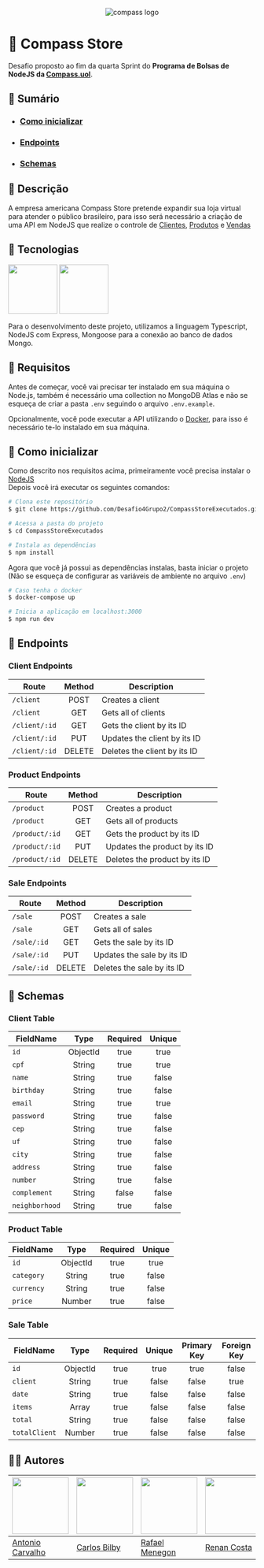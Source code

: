 <p align="center">
  <img alt="compass logo" src="https://user-images.githubusercontent.com/65569815/176964539-fe858838-0d07-418e-9220-b6d94461ecee.png" />
</p>

# 🏪 Compass Store

Desafio proposto ao fim da quarta Sprint do **Programa de Bolsas de NodeJS da [Compass.uol](https://compass.uol/)**.

## 🧾 Sumário
* ### [Como inicializar](#-como-inicializar)
* ### [Endpoints](#-endpoints)
* ### [Schemas](#-schemas)

## 📖 Descrição
A empresa americana Compass Store pretende expandir sua loja virtual para atender o público brasileiro, para isso será necessário a criação de uma API em NodeJS que realize o controle de [Clientes](#client-table), [Produtos](#product-table) e [Vendas](#sale-table)

## 🧰 Tecnologias

<p>
  <img src="https://user-images.githubusercontent.com/65569815/182266557-f2d0c589-fe31-4d65-b867-cb40385066a0.svg" width="100">
  <img src="https://user-images.githubusercontent.com/65569815/182253645-6966537e-18ed-4c47-974b-22510cc3d834.png" width="100">
</p>

Para o desenvolvimento deste projeto, utilizamos a linguagem Typescript, NodeJS com Express, Mongoose para a conexão ao banco de dados Mongo.
<br/>

## 🔑 Requisitos

Antes de começar, você vai precisar ter instalado em sua máquina o Node.js, também é necessário uma collection no MongoDB Atlas e não se esqueça de criar a pasta `.env` seguindo o arquivo `.env.example`.

Opcionalmente, você pode executar a API utilizando o [Docker]('https://www.docker.com/products/docker-desktop/'), para isso é necessário te-lo instalado em sua máquina.

## 🏁 Como inicializar

Como descrito nos requisitos acima, primeiramente você precisa instalar o [NodeJS](https://nodejs.org/en/)
<br/>
Depois você irá executar os seguintes comandos:

```bash
# Clona este repositório
$ git clone https://github.com/Desafio4Grupo2/CompassStoreExecutados.git

# Acessa a pasta do projeto
$ cd CompassStoreExecutados

# Instala as dependências
$ npm install
```

Agora que você já possui as dependências instalas, basta iniciar o projeto (Não se esqueça de configurar as variáveis de ambiente no arquivo `.env`)

```bash
# Caso tenha o docker
$ docker-compose up

# Inicia a aplicação em localhost:3000
$ npm run dev

```

## 🚪 Endpoints

### Client Endpoints
|       Route           |    Method    |                   Description                    |                                                                         
|   ---------------     | :----------: |  ----------------------------------------------  |                                                                           
|  `/client`            |    POST      |  Creates a client                                | 
|  `/client`            |    GET       |  Gets all of clients                             |   
|  `/client/:id`        |    GET       |  Gets the client by its ID                       |   
|  `/client/:id`        |    PUT       |  Updates the client by its ID                    |                                                        
|  `/client/:id`        |    DELETE    |  Deletes the client by its ID                    |                 

### Product Endpoints
|       Route           |    Method    |                   Description                     |                                                                         
|   ---------------     | :----------: |  ----------------------------------------------   |                                                                           
|  `/product`           |    POST      |  Creates a product                                | 
|  `/product`           |    GET       |  Gets all of products                             |   
|  `/product/:id`       |    GET       |  Gets the product by its ID                       |   
|  `/product/:id`       |    PUT       |  Updates the product by its ID                    |                                                        
|  `/product/:id`       |    DELETE    |  Deletes the product by its ID                    |

### Sale Endpoints
|       Route           |    Method    |                   Description                     |                                                                         
|   ---------------     | :----------: |  ----------------------------------------------   |                                                                           
|  `/sale`              |    POST      |  Creates a sale                                   | 
|  `/sale`              |    GET       |  Gets all of sales                                |   
|  `/sale/:id`          |    GET       |  Gets the sale by its ID                          |   
|  `/sale/:id`          |    PUT       |  Updates the sale by its ID                       |                                                        
|  `/sale/:id`          |    DELETE    |  Deletes the sale by its ID                       |     

## 🧱 Schemas

### Client Table
|    FieldName   |    Type   | Required | Unique |
|----------------|:---------:|:--------:|:------:|
| `id`           | ObjectId  | true     | true   |
| `cpf`          | String    | true     | true   |
| `name`         | String    | true     | false  |
| `birthday`     | String    | true     | false  |
| `email`        | String    | true     | true   |
| `password`     | String    | true     | false  |
| `cep`          | String    | true     | false  |
| `uf`           | String    | true     | false  |
| `city`         | String    | true     | false  |
| `address`      | String    | true     | false  |
| `number`       | String    | true     | false  |
| `complement`   | String    | false    | false  |
| `neighborhood` | String    | true     | false  |

### Product Table
|     FieldName    |    Type   | Required | Unique |
|------------------|:---------:|:--------:|:------:|
| `id`             | ObjectId  | true     | true   |
| `category`       | String    | true     | false  |
| `currency`       | String    | true     | false  |
| `price`          | Number    | true     | false  |

### Sale Table
|     FieldName    |    Type   | Required | Unique | Primary Key | Foreign Key |
|------------------|:---------:|:--------:|:------:|:-----------:|:-----------:|
| `id`             | ObjectId  | true     | true   | true        | false       |
| `client`         | String    | true     | false  | false       | true        |
| `date`           | String    | true     | false  | false       | false       |
| `items`          | Array     | true     | false  | false       | false       |
| `total`          | String    | true     | false  | false       | false       |
| `totalClient`    | Number    | true     | false  | false       | false       |


## ✋🏻 Autores
| <img src="https://avatars.githubusercontent.com/AntonioRdC" width=115> | <img src="https://avatars.githubusercontent.com/Bilbyc" width=115> | <img src="https://avatars.githubusercontent.com/devrafamenegon" width=115> | <img src="https://avatars.githubusercontent.com/renancarneiro" width=115> | <img src="https://avatars.githubusercontent.com/VitoriaStefany" width=115>
|---|---|---|---|---
| <a href="https://github.com/AntonioRdC">Antonio Carvalho</a> | <a href="https://github.com/Bilbyc">Carlos Bilby</a> | <a href="https://github.com/devrafamenegon">Rafael Menegon</a> | <a href="https://github.com/renancarneiro">Renan Costa</a> | <a href="https://github.com/VitoriaStefany">Vitoria Silva</a> 